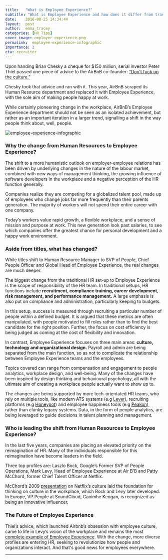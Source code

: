 ```yaml
---
title:   "What is Employee Experience?"
subtitle: "What is Employee Experience and how does it differ from traditional Human Resources? Why are more and more companies moving towards Employee Experience? Who is leading the shift from Human Resources to Employee Experience? Find all the answers in this handy infographic."
date:    2016-08-25 14:34:44
layout:  post
author:  emma_tracey
categories: [HR Tips]
cover_image: employer-experience.png
permalink:  employee-experience-infographic
importance: 2
cta: recruiter
---
```



Upon handing Brian Chesky  a cheque for $150 million, serial investor Peter Thiel passed one piece of advice to the AirBnB co-founder: [“Don’t fuck up the culture.”](https://medium.com/@bchesky/dont-fuck-up-the-culture-597cde9ee9d4#.1w643s796) 

Chesky took  that advice and ran with it. This year, AirBnB scraped its Human Resource department and replaced it with Employee Experience, with the sole aim of making people happy at work. 

<!--more--> 

While certainly pioneering change in the workplace, AirBnB’s Employee Experience department should not be seen as an isolated achievement, but rather as an important iteration in a larger trend, signalling a shift in the way people think about, well, people. 



![employee-experience-infographic](/assets/images/what-is-employee-experience-infographic.png)


### Why the change from Human Resources to Employee Experience?

The shift to a more humanistic outlook on employer-employee relations has been driven by underlying changes in the nature of the labour market, combined with new ways of management thinking, the growing influence of software developers in the workplace and a negative perception of the HR function generally. 

Companies realize they are competing for a globalized talent pool, made up of  employees who change jobs far more frequently than their parents generation. The majority of workers will not spend their entire career with one company.  

Today’s workers value rapid growth, a flexible workplace, and a sense of mission and purpose at work. This new generation look past salaries, to see which companies offer the greatest chance for personal development and a happy work environment. 

### Aside from titles, what has changed?

While titles shift to Human Resource Manager to SVP of People, Chief People Officer and  Global Head of Employee Experience, the real changes are much deeper.  

The biggest change from the traditional HR set-up to Employee Experience is the scope of responsibility of the HR team. In traditional setups,  HR functions include **recruitment, compliance training, career development, risk management, and performance management.** A large emphasis is also put on compliance and administration, particularly keeping to budgets.  

In this setup, success is measured through recruiting a particular number of people within a defined budget. It is argued that these metrics are often manipulated, with people motivated to fill roles rather than to find the best candidate for the right position. Further, the focus on cost efficiency is being judged as coming at the cost of flexibility and innovation. 

In contrast, Employee Experience focuses on three main areas: **culture, technology and organizational design.** Payroll and admin are being separated from the main function, so as not to complicate the relationship between Employee Experience teams and the employees. 

Topics covered can range from compensation and engagement to people analytics, workplace design, and well-being.  Many of the changes have been inspired by design thinking and behavioural psychology, all with the ultimate aim of creating a workplace people actually want to show up to. 

The changes are being supported by more tech-orientated HR teams, who rely on multiple tools, like modern ATS systems (e.g [Lever](https://www.lever.co/)), recruiting platforms (e.g [Honeypot](https://www.honeypot.io/pages/for_employers?utm_source=EX)) and employee happiness tools (e.g [Peakon]( https://peakon.com/)), rather than clunky legacy systems. Data, in the form of people analytics, are being leveraged to guide decisions in talent planning and management. 

### Who is leading the shift from Human Resources to Employee Experience? 

In the last five years, companies are placing an elevated priority on the reimagination of HR.  Many of the individuals responsible for this reimagination have become leaders in the field. 

Three top profiles are:  Laszlo Bock, Google’s Former SVP of People Operations, Mark Levy, Head of Employee Experience at Air B’B and Patty McChord, former Chief Talent Officer at Netflix. 

McChord’s 2009 [presentation]( http://www.slideshare.net/reed2001/culture-1798664) on Netflix’s culture laid the foundation for thinking on culture in the workplace, which Bock and Levy later developed. In Europe, VP People at SoundCloud, Caoimhe Keogan, is recognized as being an innovative influencer. 

### The Future of Employee Experience

Thiel’s advice, which launched Airbnb’s obsession with employee culture, came to life in Levy’s vision of the workplace and remains the most [complete example of Employee Experience](http://www.forbes.com/sites/jeannemeister/2015/07/21/airbnbs-chief-human-resource-officer-becomes-chief-employee-experience-officer/3/#620e80862b68). With the change, more diverse profiles are entering HR, seeking to revolutionize how people and organizations interact. And that's good news for employees everywhere. 

* * * 

